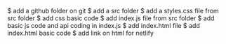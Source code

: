 $ add a github folder on git
$ add a src folder
$ add a styles.css file from src folder
$ add css basic code
$ add index.js file from src folder
$ add basic js code and api coding in index.js
$ add index.html file
$ add index.html basic code
$ add link on html for netlify
